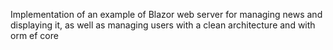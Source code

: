 Implementation of an example of Blazor web server for managing news and displaying it, as well as managing users with a clean architecture and with orm ef core 
